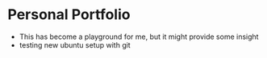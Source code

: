 # Personal Portfolio
* This has become a playground for me, but it might provide some insight
* testing new ubuntu setup with git